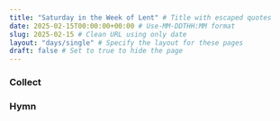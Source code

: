 ```yaml
---
title: "Saturday in the Week of Lent" # Title with escaped quotes
date: 2025-02-15T00:00:00+00:00 # Use-MM-DDTHH:MM format
slug: 2025-02-15 # Clean URL using only date
layout: "days/single" # Specify the layout for these pages
draft: false # Set to true to hide the page
---
```


### Collect


### Hymn